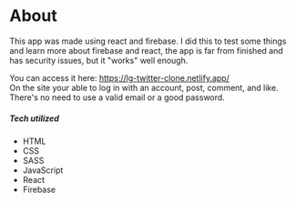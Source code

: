# About
This app was made using react and firebase. I did this to test some things and learn more about firebase and react, the app is far from finished and has security issues, but it "works" well enough.  
  
You can access it here: https://lg-twitter-clone.netlify.app/  
On the site your able to log in with an account, post, comment, and like. There's no need to use a valid email or a good password.  

##### Tech utilized  
- HTML  
- CSS
- SASS
- JavaScript
- React
- Firebase  
